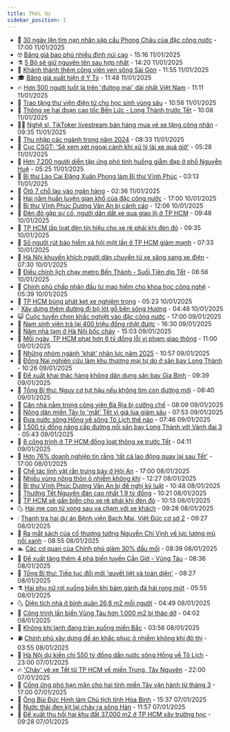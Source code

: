 ```yaml
---
title: Thời Sự
sidebar_position: 1
---
```


<!-- vnexpress-thoi-su:START -->
- 🦒 [30 ngày lặn tìm nạn nhân sập cầu Phong Châu của đặc công nước](https://vnexpress.net/30-ngay-lan-tim-nan-nhan-sap-cau-phong-chau-cua-dac-cong-nuoc-4834760.html) - 17:00 11/01/2025
- 🤓 [Băng giá bao phủ nhiều đỉnh núi cao](https://vnexpress.net/bang-gia-bao-phu-nhieu-dinh-nui-cao-4838180.html) - 15:16 11/01/2025
- ⚗️ [5 Bộ sẽ giữ nguyên tên sau hợp nhất](https://vnexpress.net/5-bo-se-giu-nguyen-ten-sau-hop-nhat-4838172.html) - 14:20 11/01/2025
- 🌊 [Khánh thành thêm công viên ven sông Sài Gòn](https://vnexpress.net/khanh-thanh-them-cong-vien-ven-song-sai-gon-4838150.html) - 11:55 11/01/2025
- 🎓 [Băng giá xuất hiện ở Y Tý](https://vnexpress.net/bang-gia-xuat-hien-o-y-ty-4838163.html) - 11:48 11/01/2025
- 🔥 [Hơn 500 người tuốt lá trên &#39;đường mai&#39; dài nhất Việt Nam](https://vnexpress.net/hon-500-nguoi-tuot-la-tren-duong-mai-dai-nhat-viet-nam-4838164.html) - 11:11 11/01/2025
- 🦏 [Trao tặng thư viện điện tử cho học sinh vùng sâu](https://vnexpress.net/trao-tang-thu-vien-dien-tu-cho-hoc-sinh-vung-sau-4838006.html) - 10:56 11/01/2025
- 👺 [Thông xe hai đoạn cao tốc Bến Lức - Long Thành trước Tết](https://vnexpress.net/thong-xe-hai-doan-cao-toc-ben-luc-long-thanh-truoc-tet-4838148.html) - 10:08 11/01/2025
- 🧑‍🏫 [Nghệ sĩ, TikToker livestream bán hàng mua vé xe tặng công nhân](https://vnexpress.net/nghe-si-tiktoker-livestream-ban-hang-mua-ve-xe-tang-cong-nhan-4838142.html) - 09:35 11/01/2025
- 🚦 [Thu nhập các ngành trong năm 2024](https://vnexpress.net/thu-nhap-cac-nganh-trong-nam-2024-4838016.html) - 08:33 11/01/2025
- 🎉 [Cục CSGT: &#39;Sẽ xem xét ngoại cảnh khi xử lý lái xe quá giờ&#39;](https://vnexpress.net/cuc-csgt-se-xem-xet-ngoai-canh-khi-xu-ly-lai-xe-qua-gio-4838069.html) - 05:28 11/01/2025
- 🦒 [Hơn 7.200 người diễn tập ứng phó tình huống giẫm đạp ở phố Nguyễn Huệ](https://vnexpress.net/hon-7-200-nguoi-dien-tap-ung-pho-tinh-huong-giam-dap-o-pho-nguyen-hue-4838057.html) - 05:25 11/01/2025
- 🤗 [Bí thư Lào Cai Đặng Xuân Phong làm Bí thư Vĩnh Phúc](https://vnexpress.net/bi-thu-lao-cai-dang-xuan-phong-lam-bi-thu-vinh-phuc-4838024.html) - 03:13 11/01/2025
- 💼 [Ôtô 7 chỗ lao vào ngân hàng](https://vnexpress.net/oto-7-cho-lao-vao-ngan-hang-4837952.html) - 02:36 11/01/2025
- 🤩 [Hai năm huấn luyện gian khổ của đặc công nước](https://vnexpress.net/hai-nam-huan-luyen-gian-kho-cua-dac-cong-nuoc-4836988.html) - 17:00 10/01/2025
- 🤡 [Bí thư Vĩnh Phúc Dương Văn An bị cảnh cáo](https://vnexpress.net/bi-thu-vinh-phuc-duong-van-an-bi-canh-cao-4837890.html) - 12:06 10/01/2025
- 💯 [Đèn đỏ gặp sự cố, người dân dắt xe qua giao lộ ở TP HCM](https://vnexpress.net/den-do-gap-su-co-nguoi-dan-dat-xe-qua-giao-lo-o-tp-hcm-4837859.html) - 09:48 10/01/2025
- 👺 [TP HCM lắp loạt đèn tín hiệu cho xe rẽ phải khi đèn đỏ](https://vnexpress.net/tp-hcm-lap-loat-den-tin-hieu-cho-xe-re-phai-khi-den-do-4837855.html) - 09:35 10/01/2025
- 🌮 [Số người rút bảo hiểm xã hội một lần ở TP HCM giảm mạnh](https://vnexpress.net/so-nguoi-rut-bao-hiem-xa-hoi-mot-lan-o-tp-hcm-giam-manh-4837789.html) - 07:33 10/01/2025
- 🥸 [Hà Nội khuyến khích người dân chuyển từ xe xăng sang xe điện](https://vnexpress.net/ha-noi-khuyen-khich-nguoi-dan-chuyen-tu-xe-xang-sang-xe-dien-4837759.html) - 07:30 10/01/2025
- 🐻 [Điều chỉnh lịch chạy metro Bến Thành - Suối Tiên dịp Tết](https://vnexpress.net/dieu-chinh-lich-chay-metro-ben-thanh-suoi-tien-dip-tet-4837769.html) - 06:56 10/01/2025
- 👀 [Chính phủ chấp nhận đầu tư mạo hiểm cho khoa học công nghệ](https://vnexpress.net/chinh-phu-chap-nhan-dau-tu-mao-hiem-cho-khoa-hoc-cong-nghe-4837708.html) - 05:39 10/01/2025
- 🤔 [TP HCM bùng phát kẹt xe nghiêm trọng](https://vnexpress.net/tp-hcm-bung-phat-ket-xe-nghiem-trong-4837681.html) - 05:23 10/01/2025
- 🕯 [Xây dựng thêm đường đi bộ lót gỗ bên sông Hương](https://vnexpress.net/xay-dung-them-duong-di-bo-lot-go-ben-song-huong-4837710.html) - 04:48 10/01/2025
- 😺 [Cuộc tuyển chọn khắc nghiệt vào đặc công nước](https://vnexpress.net/cuoc-tuyen-chon-khac-nghiet-vao-dac-cong-nuoc-4834757.html) - 17:00 09/01/2025
- 🦆 [Nam sinh viên trả lại 400 triệu đồng nhặt được](https://vnexpress.net/nam-sinh-vien-tra-lai-400-trieu-dong-nhat-duoc-4837537.html) - 16:30 09/01/2025
- 🧰 [Năm nhà tạm ở Hà Nội bốc cháy](https://vnexpress.net/nam-nha-tam-o-ha-noi-boc-chay-4837523.html) - 15:03 09/01/2025
- 🦍 [Mỗi ngày, TP HCM phạt hơn 6 tỷ đồng lỗi vi phạm giao thông](https://vnexpress.net/moi-ngay-tp-hcm-phat-hon-6-ty-dong-loi-vi-pham-giao-thong-4837486.html) - 11:00 09/01/2025
- 🧰 [Những nhóm ngành &#39;khát&#39; nhân lực năm 2025](https://vnexpress.net/nhung-nhom-nganh-khat-nhan-luc-nam-2025-4837455.html) - 10:57 09/01/2025
- 💃 [Đồng Nai nghiên cứu làm khu thương mại tự do ở sân bay Long Thành](https://vnexpress.net/dong-nai-nghien-cuu-lam-khu-thuong-mai-tu-do-o-san-bay-long-thanh-4837476.html) - 10:26 09/01/2025
- 🧰 [Đề xuất khai thác hàng không dân dụng sân bay Gia Bình](https://vnexpress.net/de-xuat-khai-thac-hang-khong-dan-dung-san-bay-gia-binh-4837437.html) - 09:39 09/01/2025
- 🚀 [Tổng Bí thư: Nguy cơ tụt hậu nếu không tìm con đường mới](https://vnexpress.net/tong-bi-thu-nguy-co-tut-hau-neu-khong-tim-con-duong-moi-4837417.html) - 08:40 09/01/2025
- 🎊 [Căn nhà nằm trong công viên Bà Rịa bị cưỡng chế](https://vnexpress.net/can-nha-nam-trong-cong-vien-ba-ria-bi-cuong-che-4837381.html) - 08:09 09/01/2025
- 🤭 [Nông dân miền Tây lo &#39;mất&#39; Tết vì giá lúa giảm sâu](https://vnexpress.net/nong-dan-mien-tay-lo-mat-tet-vi-gia-lua-giam-sau-4837361.html) - 07:53 09/01/2025
- 🤗 [Đưa nước sông Hồng về sông Tô Lịch thế nào](https://vnexpress.net/dua-nuoc-song-hong-ve-song-to-lich-the-nao-4837352.html) - 07:46 09/01/2025
- 🌈 [1.500 tỷ đồng nâng cấp đường nối sân bay Long Thành với Vành đai 3](https://vnexpress.net/1-500-ty-dong-nang-cap-duong-noi-san-bay-long-thanh-voi-vanh-dai-3-4837319.html) - 05:43 09/01/2025
- 🦣 [8 công trình ở TP HCM đồng loạt thông xe trước Tết](https://vnexpress.net/8-cong-trinh-o-tp-hcm-dong-loat-thong-xe-truoc-tet-4837247.html) - 04:11 09/01/2025
- 🎡 [Hơn 76% doanh nghiệp tin rằng &#39;tất cả lao động quay lại sau Tết&#39;](https://vnexpress.net/hon-76-doanh-nghiep-tin-rang-tat-ca-lao-dong-quay-lai-sau-tet-4837072.html) - 17:00 08/01/2025
- 🦏 [Chế tác linh vật rắn trưng bày ở Hội An](https://vnexpress.net/che-tac-linh-vat-ran-trung-bay-o-hoi-an-4836562.html) - 17:00 08/01/2025
- 🎊 [Nhiều vùng nông thôn ô nhiễm không khí](https://vnexpress.net/nhieu-vung-nong-thon-o-nhiem-khong-khi-4837014.html) - 12:27 08/01/2025
- 🫶 [Bí thư Vĩnh Phúc Dương Văn An bị đề nghị kỷ luật](https://vnexpress.net/bi-thu-vinh-phuc-duong-van-an-bi-de-nghi-ky-luat-4837082.html) - 10:48 08/01/2025
- 🤔 [Thưởng Tết Nguyên đán cao nhất 1,9 tỷ đồng](https://vnexpress.net/thuong-tet-nguyen-dan-cao-nhat-1-9-ty-dong-4837062.html) - 10:21 08/01/2025
- 🤠 [TP HCM sẽ gắn biển cho xe rẽ phải khi đèn đỏ](https://vnexpress.net/tp-hcm-se-gan-bien-cho-xe-re-phai-khi-den-do-4837058.html) - 10:13 08/01/2025
- 🌜 [Hai mẹ con tử vong sau va chạm với xe khách](https://vnexpress.net/hai-me-con-tu-vong-sau-va-cham-voi-xe-khach-4837015.html) - 09:28 08/01/2025
- 🕯 [Thanh tra hai dự án Bệnh viện Bạch Mai, Việt Đức cơ sở 2](https://vnexpress.net/thanh-tra-hai-du-an-benh-vien-bach-mai-viet-duc-co-so-2-4837024.html) - 09:27 08/01/2025
- 🤔 [Ra mắt sách của cố thượng tướng Nguyễn Chí Vịnh về lực lượng mũ nồi xanh](https://vnexpress.net/ra-mat-sach-cua-co-thuong-tuong-nguyen-chi-vinh-ve-luc-luong-mu-noi-xanh-4836944.html) - 08:55 08/01/2025
- 🏊 [Các cơ quan của Chính phủ giảm 30% đầu mối](https://vnexpress.net/cac-co-quan-cua-chinh-phu-giam-30-dau-moi-4836990.html) - 08:39 08/01/2025
- 🌮 [Đề xuất tăng thêm 4 phà biển tuyến Cần Giờ - Vũng Tàu](https://vnexpress.net/de-xuat-tang-them-4-pha-bien-tuyen-can-gio-vung-tau-4836996.html) - 08:36 08/01/2025
- 🫣 [Tổng Bí thư: Tiếp tục đổi mới &#39;quyết liệt và toàn diện&#39;](https://vnexpress.net/tong-bi-thu-tiep-tuc-doi-moi-quyet-liet-va-toan-dien-4836938.html) - 08:27 08/01/2025
- ⚗️ [Hai phụ nữ rơi xuống biển khi bám gành đá hái rong mứt](https://vnexpress.net/hai-phu-nu-roi-xuong-bien-khi-bam-ganh-da-hai-rong-mut-4836911.html) - 05:55 08/01/2025
- 🌜 [Diện tích nhà ở bình quân 26,6 m2 mỗi người](https://vnexpress.net/dien-tich-nha-o-binh-quan-26-6-m2-moi-nguoi-4836873.html) - 04:49 08/01/2025
- 🌁 [Công trình lấn biển Vũng Tàu hơn 1.000 m2 bị tháo dỡ](https://vnexpress.net/cong-trinh-lan-bien-vung-tau-hon-1-000-m2-bi-thao-do-4836844.html) - 04:02 08/01/2025
- 🐲 [Không khí lạnh đang tràn xuống miền Bắc](https://vnexpress.net/khong-khi-lanh-dang-tran-xuong-mien-bac-4836826.html) - 03:56 08/01/2025
- ⛽️ [Chính phủ xây dựng đề án khắc phục ô nhiễm không khí đô thị](https://vnexpress.net/chinh-phu-xay-dung-de-an-khac-phuc-o-nhiem-khong-khi-do-thi-4836814.html) - 03:55 08/01/2025
- 🗽 [Hà Nội dự kiến chi 550 tỷ đồng dẫn nước sông Hồng về Tô Lịch](https://vnexpress.net/ha-noi-du-kien-chi-550-ty-dong-dan-nuoc-song-hong-ve-to-lich-4836702.html) - 23:00 07/01/2025
- 🔥 [&#39;Cháy&#39; vé xe Tết từ TP HCM về miền Trung, Tây Nguyên](https://vnexpress.net/chay-ve-xe-tet-tu-tp-hcm-ve-mien-trung-tay-nguyen-4836681.html) - 22:00 07/01/2025
- 💯 [Cống ứng phó hạn mặn cho hai tỉnh miền Tây vận hành từ tháng 3](https://vnexpress.net/cong-ung-pho-han-man-cho-hai-tinh-mien-tay-van-hanh-tu-thang-3-4836661.html) - 17:00 07/01/2025
- 🦆 [Ông Bùi Đức Hinh làm Chủ tịch tỉnh Hòa Bình](https://vnexpress.net/ong-bui-duc-hinh-lam-chu-tich-tinh-hoa-binh-4836701.html) - 15:37 07/01/2025
- 🫣 [Nước thải đen kịt lại chảy ra sông Hàn](https://vnexpress.net/nuoc-thai-den-kit-lai-chay-ra-song-han-4836653.html) - 11:57 07/01/2025
- 🤡 [Đề xuất thu hồi hai khu đất 37.000 m2 ở TP HCM xây trường học](https://vnexpress.net/de-xuat-thu-hoi-hai-khu-dat-37-000-m2-o-tp-hcm-xay-truong-hoc-4836615.html) - 09:28 07/01/2025<!-- vnexpress-thoi-su:END -->